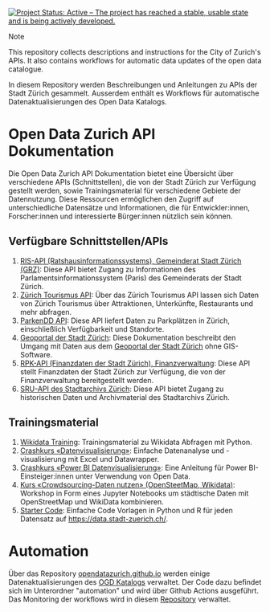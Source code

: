 [![Project Status: Active – The project has reached a stable, usable state and is being actively developed.](https://www.repostatus.org/badges/latest/active.svg)](https://www.repostatus.org/#active)

> [!Note]
> This repository collects descriptions and instructions for the City of Zurich's APIs. It also contains workflows for automatic data updates of the open data catalogue.
> 
> In diesem Repository werden Beschreibungen und Anleitungen zu APIs der Stadt Zürich gesammelt. Ausserdem enthält es Workflows für automatische Datenaktualisierungen des Open Data Katalogs.

# Open Data Zurich API Dokumentation

Die Open Data Zurich API Dokumentation bietet eine Übersicht über verschiedene APIs (Schnittstellen), die von der Stadt Zürich zur Verfügung gestellt werden, sowie Trainingsmaterial für verschiedene Gebiete der Datennutzung. Diese Ressourcen ermöglichen den Zugriff auf unterschiedliche Datensätze und Informationen, die für Entwickler:innen, Forscher:innen und interessierte Bürger:innen nützlich sein können.

## Verfügbare Schnittstellen/APIs

1. [RIS-API (Ratshausinformationssystems), Gemeinderat Stadt Zürich (GRZ)](/ris-api/): Diese API bietet Zugang zu Informationen des Parlamentsinformationssystem (Paris) des Gemeinderats der Stadt Zürich.
1. [Zürich Tourismus API](/zt-api/): Über das Zürich Tourismus API lassen sich Daten von Zürich Tourismus über Attraktionen, Unterkünfte, Restaurants und mehr abfragen.
1. [ParkenDD API](/parkendd-api/): Diese API liefert Daten zu Parkplätzen in Zürich, einschließlich Verfügbarkeit und Standorte.
1. [Geoportal der Stadt Zürich](/geoportal/): Diese Dokumentation beschreibt den Umgang mit Daten aus dem [Geoportal der Stadt Zürich](https://www.stadt-zuerich.ch/geodaten/) ohne GIS-Software.
1. [RPK-API (Finanzdaten der Stadt Zürich), Finanzverwaltung](/rpk-api/): Diese API stellt Finanzdaten der Stadt Zürich zur Verfügung, die von der Finanzverwaltung bereitgestellt werden.
1. [SRU-API des Stadtarchivs Zürich](/sar-sru-api/): Diese API bietet Zugang zu historischen Daten und Archivmaterial des Stadtarchivs Zürich.

## Trainingsmaterial

1. [Wikidata Training](/wikidata-training/): Trainingsmaterial zu Wikidata Abfragen mit Python.
1. [Crashkurs «Datenvisualisierung»](/crashkurs-dataviz/): Einfache Datenanalyse und -visualisierung mit Excel und Datawrapper.
1. [Crashkurs «Power BI Datenvisualisierung»](/crashkurs-dataviz-powerbi/): Eine Anleitung für Power BI-Einsteiger:innen unter Verwendung von Open Data.
1. [Kurs «Crowdsourcing-Daten nutzen» (OpenSteetMap, Wikidata)](/kurs-crowdsourced-data/): Workshop in Form eines Jupyter Notebooks um städtische Daten mit OpenStreetMap und WikiData kombinieren.
1. [Starter Code](/starter-code/): Einfache Code Vorlagen in Python und R für jeden Datensatz auf https://data.stadt-zuerich.ch/.

# Automation

Über das Repository [opendatazurich.github.io](https://github.com/opendatazurich/opendatazurich.github.io) werden einige Datenaktualisierungen des [OGD Katalogs](https://data.stadt-zuerich.ch/) verwaltet. Der Code dazu befindet sich im Unterordner "automation" und wird über Github Actions ausgeführt. Das Monitoring der workflows wird in diesem [Repository](https://github.com/opendatazurich/github_actions_monitor) verwaltet.
